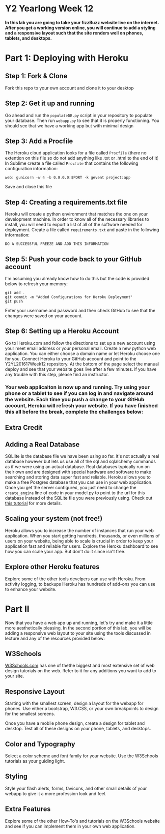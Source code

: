 # Y2 Yearlong Week 12

#### In this lab you are going to take your fizzBuzz website live on the internet.  After you get a working version online, you will continue to add a styling and a responsive layout such that the site renders well on phones, tablets, and desktops.  

# Part 1: Deploying with Heroku

## Step 1:  Fork & Clone
Fork this repo to your own account and clone it to your desktop

## Step 2: Get it up and running
Go ahead and run the ```populateDB.py``` script in your repository to populate your database.  Then run ```webapp.py``` to see that it is properly functioning.  You should see that we have a working app but with minimal design

## Step 3:  Add a Procfile
The Heroku cloud application looks for a file called ```Procfile``` (there no extention on this file so do not add anything like .txt or .html to the end of it) In Sublime create a file called ```Procfile``` that contains the following configuration information:

```
web: gunicorn -w 4 -b 0.0.0.0:$PORT -k gevent project:app

```

Save and close this file

## Step 4: Creating a requirements.txt file
Heroku will create a python environment that matches the one on your development machine.  In order to know all of the necessary libraries to install, you will need to export a list of all of the software needed for deployment. Create a file called ```requirements.txt``` and paste in the following information:

```
DO A SUCCESSFUL FREEZE AND ADD THIS INFORMATION

```

## Step 5:  Push your code back to your GitHub account
I'm assuming you already know how to do this but the code is provided below to refresh your memory:

```
git add .
git commit -m "Added Configurations for Heroku Deployment"
git push

```
Enter your username and password and then check GitHub to see that the changes were saved on your account.

## Step 6:  Setting up a Heroku Account
Go to Heroku.com and follow the directions to set up a new account using your meet email address or your personal email.  Create a new python web application. You can either choose a domain name or let Heroku choose one for you.  Connect Heroku to your GitHub account and point to the Y2YL201617Week12 repository.  At the bottom of the page select the manual deploy and see that your website goes live after a few minutes.  If you have any trouble with this step, please find an instructor.


### Your web applicaiton is now up and running. Try using your phone or a tablet to see if you can log in and navigate around the website. Each time you push a change to your GitHub account, Heroku will refresh your website. If you have finished this all before the break, complete the challenges below:


## Extra Credit 

## Adding a Real Database
SQLlite is the database file we have been using so far.  It's not actually a real database however but lets us use all of the sql and sqlalchemy commands as if we were using an actual database.  Real databases typically run on their own and are designed with special hardware and software to make searching and storing data super fast and reliable.  Heroku allows you to make a free Postgres database that you can use in your web application.  Once you get the server configured, you just need to change the ```create_engine``` line of code in your model.py to point to the url for this database instead of the SQLite file you were previously using.  Check out [this tutorial](http://killtheyak.com/use-postgresql-with-django-flask/) for more details. 

## Scaling your system (not free!)
Heroku allows you to increase the number of instances that run your web application.  When you start getting hundreds, thousands, or even millions of users on your website, being able to scale is crucial in order to keep your application fast and reliable for users.  Explore the Heroku dashboard to see how you can scale your app. But don't do it since isn't free.  

## Explore other Heroku features
Explore some of the other tools develpers can use with Heroku. From activity logging, to backups Heroku has hundreds of add-ons you can use to enhance your website.  


# Part II
Now that you have a web app up and running, let's try and make it a little more aesthetically pleasing. In the second portion of this lab, you will be adding a responsive web layout to your site using the tools discussed in lecture and any of the resources provided below:

## W3Schools
[W3Schools.com](http://www.w3schools.com) has one of thethe biggest and most extensive set of web design tutorials on the web. Refer to it for any additions you want to add to your site.

## Responsive Layout
Starting with the smallest screen, design a layout for the webapp for phones.  Use either a bootstrap, W3.CSS, or your own breakpoints to design for the smallest screens.

Once you have a mobile phone design, create a design for tablet and desktop. Test all of these designs on your phone, tablets, and desktops.  

## Color and Typography
Select a color scheme and font family for your website. Use the W3Schools tutorials as your guiding light. 

## Styling
Style your flash alerts, forms, favicons, and other small details of your webapp to give it a more profession look and feel.  

## Extra Features
Explore some of the other How-To's and tutorials on the W3Schools website and see if you can implement them in your own web application.  

